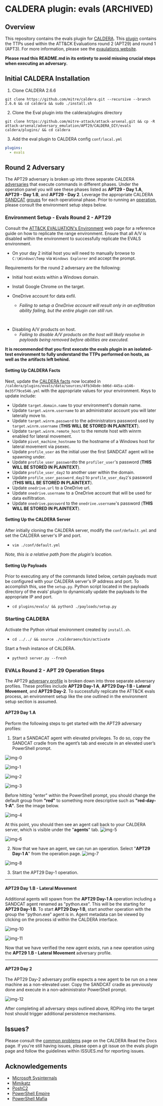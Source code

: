 # CALDERA plugin: evals  (ARCHIVED)

## Overview

This repository contains the evals plugin for [CALDERA](https://github.com/mitre/caldera/wiki).
This [plugin](https://caldera.readthedocs.io/en/latest/Learning-the-terminology.html#what-is-a-plugin) contains the TTPs used within the ATT&CK Evaluations round 2 (APT29) and round 1 (APT3).
For more information, please see the [evaulations website](https://attackevals.mitre-engenuity.org/about).

**Please read this README.md in its entirety to avoid missing crucial steps when executing an adversary.**

## Initial CALDERA Installation
1. Clone CALDERA 2.6.6
```
git clone https://github.com/mitre/caldera.git --recursive --branch 2.6.6 && cd caldera && sudo ./install.sh
```

2. Clone the Eval plugin into the caldera/plugins directory
```commandline
git clone https://github.com/mitre-attack/attack-arsenal.git && cp -R attack-arsenal/adversary_emulation/APT29/CALDERA_DIY/evals caldera/plugins/ && cd caldera
```

3. Add the eval plugin to CALDERA config `conf/local.yml`
```yaml
plugins:
  - evals
```

## Round 2 Adversary
The APT29 adversary is broken up into three separate CALDERA [adversaries](https://caldera.readthedocs.io/en/latest/Learning-the-terminology.html#what-is-an-adversary) that execute commands in different phases.
Under the operation panel you will see these phases listed as **APT29 - Day 1.A**, **APT29 - Day 1.B**, and **APT29 - Day 2**.
Leverage the appropriate CALDERA [SANDCAT](https://caldera.readthedocs.io/en/latest/Plugin-library.html?highlight=sandcat#sandcat-54ndc47) [groups](https://caldera.readthedocs.io/en/latest/Learning-the-terminology.html#what-is-a-group) for each operational phase.
Prior to running an [operation](https://caldera.readthedocs.io/en/latest/Learning-the-terminology.html#what-is-an-operation), please consult the environment setup steps below.

### Environment Setup - Evals Round 2 - APT29 
Consult the [ATT&CK EVALUATION's Environment](https://attackevals.mitre-engenuity.org/APT3/environment) web page for a reference guide on how to replicate the range environment.
Ensure that all A/V is disabled within the environment to successfully replicate the EVALS environment.

- On your day 2 initial host you will need to manually browse to ```C:\Windows\Temp``` via ```Windows Explorer``` and accept the prompt.

Requirements for the round 2 adversary are the following:
- Initial host exists within a Windows domain.
- Install Google Chrome on the target.

- OneDrive account for data exfil.
    - *Failing to setup a OneDrive account will result only in an exfiltration ability failing, but the entire plugin can still run.*
<br />

- Disabling A/V products on host.
    - *Failing to disable A/V products on the host will likely resolve in payloads being removed before abilities are executed.*

**It is recommended that you first execute the evals plugin in an isolated-test environment to fully understand the TTPs performed on hosts, as well as the artifacts left behind.**

#### Setting Up CALDERA Facts
Next, update the [CALDERA facts](https://caldera.readthedocs.io/en/latest/Learning-the-terminology.html#what-is-a-fact) now located in ```/caldera/plugins/evals/data/sources/4fb34bde-b06d-445a-a146-8e35f79ce546.yml```
with the appropriate values for your environment. Keys to update include:

* Update ```target.domain.name``` to your environment's domain name.
* Update ```target.winrm.username``` to an administrator account you will later laterally move to.
* Update ```target.winrm.password``` to the administrators password used by ```target.winrm.username``` (**THIS WILL BE STORED IN PLAINTEXT**).
* Update ```target.winrm.remote_host``` to the remote host with winrm enabled for lateral movement.
* Update ```pivot_machine_hostname``` to the hostname of a Windows host for lateral movement via psexec.
* Update ```profile_user``` as the initial user the first SANDCAT agent  will be spawning under.
* Update ```profile_user_password```to the ```profiler_user```'s password (**THIS WILL BE STORED IN PLAINTEXT**).
* Update ```profile_user_day2``` to another user within the domain.
* Update ```profile_user_password_day2``` to ```profile_user_day2```'s password (**THIS WILL BE STORED IN PLAINTEXT**).
* Update ```onedrive.url``` to a OneDrive url.
* Update ```onedrive.username``` to a OneDrive account that will be used for data exifiltration.
* Update ```onedrive.password``` to the ```onedrive.username```'s password (**THIS WILL BE STORED IN PLAINTEXT**).


#### Setting Up the CALDERA Server
After initially cloning the CALDERA server, modify the ```conf/default.yml``` and set the CALDERA server's IP and port.

* ```vim ./conf/default.yml```

*Note, this is a relative path from the plugin's location.*

#### Setting Up Payloads
Prior to executing any of the commands listed below, certain payloads must be configured with your CALDERA server's IP address and port.
To accomplish this, use the ```setup.py```. Python script located in the payloads directory of the evals’ plugin to dynamically
update the payloads to the appropriate IP and port.

* ```cd plugins/evals/ && python3 ./payloads/setup.py```


### Starting CALDERA
Activate the Python virtual environment created by `install.sh`.

* ```cd ../../ && source ./calderaenv/bin/activate```

Start a fresh instance of CALDERA.

* ```python3 server.py --fresh```

### EVALs Round 2 - APT 29  Operation Steps
The APT29 [adversary profile](https://caldera.readthedocs.io/en/latest/Learning-the-terminology.html#what-is-an-adversary) is broken down into three separate adversary profiles.
These profiles include **APT29 Day-1 A**, **APT29 Day-1 B - Lateral Movement**,  and **APT29 Day-2**.
To successfully replicate the ATT&CK evals process, an environment setup like the one outlined in the environment setup section is assumed.

#### APT29 Day 1.A
Perform the following steps to get started with the APT29 adversary profiles:

1. Start a SANDACAT agent with elevated privileges. To do so, copy the SANDCAT cradle from the agent’s tab
and execute in an elevated user’s PowerShell prompt.

![img-0](./imgs/0-caldera.png)

![img-1](./imgs/1-caldera.png)

![img-2](./imgs/2-caldera.png)

![img-3](./imgs/3-caldera.png)

Before hitting "enter" within the PowerShell prompt, you should change the default group from **"red"** to something more descriptive
such as **"red-day-1-A"**. See the image below.

![img-4](./imgs/4-caldera.png)

At this point, you should then see an agent call back to your CALDERA server, which is visible under the "**agents**" tab.
![img-5](./imgs/5-caldera.png)

![img-6](./imgs/6-caldera.png)

2. Now that we have an agent, we can run an operation. Select "**APT29 Day-1 A**" from the operation page.
![img-7](./imgs/7-caldera.png)

![img-8](./imgs/8-caldera.png)

3. Start the APT29 Day-1 operation.

---

#### APT29 Day 1.B - Lateral Movement
Additional agents will spawn from the **APT29 Day-1 A** operation including a SANDCAT agent renamed as "python.exe". 
This will be the starting for **APT29 Day-1 B**. To start **APT29 Day-1 B**, start another operation with the group the "python.exe" agent is in.
Agent metadata can be viewed by clicking on the process id within the CALDERA interface.

![img-10](./imgs/10-caldera.png)

![img-11](./imgs/11-caldera.png)

Now that we have verified the new agent exists, run a new operation using the **APT29 1.B - Lateral Movement** adversary profile.

---

#### APT29 Day 2
The  APT29 Day-2 adversary profile expects a new agent to be run on a new machine as a non-elevated user. 
Copy the SANDCAT cradle as previously done and execute in a non-administrator PowerShell prompt.

![img-12](./imgs/12-caldera.png)

After completing all adversary steps outlined above, RDPing into the target host should trigger additional persistence mechanisms.

## Issues?
Please consult the [common problems](https://caldera.readthedocs.io/en/latest/Common-problems.html) page on the CALDERA Read the Docs page.
If you're still having issues, please open a git issue on the evals plugin page and follow the guidelines within ISSUES.md for reporting issues.

## Acknowledgements
* [Microsoft Sysinternals](https://docs.microsoft.com/en-us/sysinternals/)
* [Mimikatz](https://github.com/gentilkiwi/mimikatz)
* [PoshC2](https://github.com/nettitude/PoshC2)
* [PowerShell Empire](https://github.com/EmpireProject/Empire)
* [PowerShell Mafia](https://github.com/PowerShellMafia)
